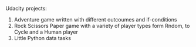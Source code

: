 Udacity projects:
1. Adventure game written with different outcoumes and if-conditions
2. Rock Scissors Paper game with a variety of player types form Rndom, to Cycle and a Human player
3. Little Python data tasks
